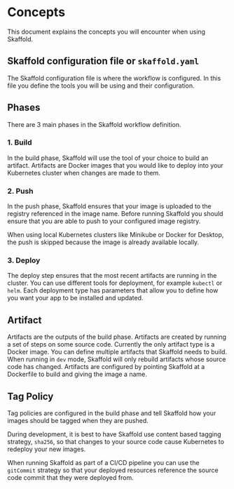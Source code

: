 # Concepts
This document explains the concepts you will encounter when using Skaffold.

## Skaffold configuration file or `skaffold.yaml`
The Skaffold configuration file is where the workflow is configured.
In this file you define the tools you will be using and their configuration.

## Phases
There are 3 main phases in the Skaffold workflow definition.

### 1. Build
In the build phase, Skaffold will use the tool of your choice to build an artifact. Artifacts are Docker images
that you would like to deploy into your Kubernetes cluster when changes are made to them.

### 2. Push
In the push phase, Skaffold ensures that your image is uploaded to the registry referenced in the image name. Before
running Skaffold you should ensure that you are able to push to your configured image registry.

When using local Kubernetes clusters like Minikube or Docker for Desktop, the push is skipped
because the image is already available locally.

### 3. Deploy
The deploy step ensures that the most recent artifacts are running in the cluster. You can use different
tools for deployment, for example `kubectl` or `helm`. Each deployment type has parameters that allow you to
define how you want your app to be installed and updated.

## Artifact
Artifacts are the outputs of the build phase. Artifacts are created by running a set of steps on some
source code. Currently the only artifact type is a Docker image. You can define multiple artifacts that Skaffold
needs to build. When running in `dev` mode, Skaffold will only rebuild artifacts whose source code has changed.
Artifacts are configured by pointing Skaffold at a Dockerfile to build and giving the image a name.

## Tag Policy
Tag policies are configured in the build phase and tell Skaffold how your images should be tagged when they are pushed.

During development, it is best to have Skaffold use content based tagging strategy, `sha256`, so that changes to your source
code cause Kubernetes to redeploy your new images.

When running Skaffold as part of a CI/CD pipeline you can use the `gitCommit` strategy so that your deployed resources
reference the source code commit that they were deployed from.
